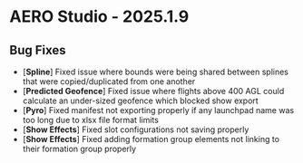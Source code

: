# AERO Studio - 2025.1.9

## Bug Fixes

- [**Spline**] Fixed issue where bounds were being shared between splines that were copied/duplicated from one another
- [**Predicted Geofence**] Fixed issue where flights above 400 AGL could calculate an under-sized geofence which blocked show export
- [**Pyro**] Fixed manifest not exporting properly if any launchpad name was too long due to xlsx file format limits
- [**Show Effects**] Fixed slot configurations not saving properly
- [**Show Effects**] Fixed adding formation group elements not linking to their formation group properly